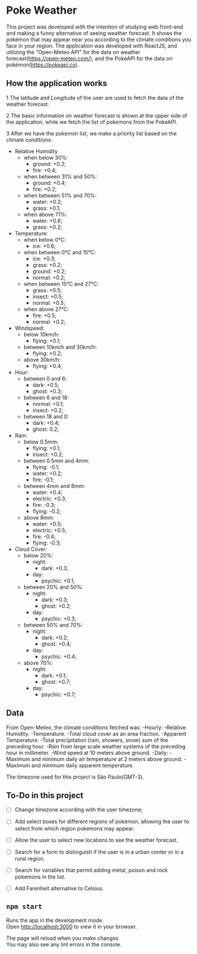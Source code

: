 # Poke Weather

This project was developed with the intention of studying web front-end and making a funny alternative of seeing weather forecast. It shows the pokémon that may appear near you according to the climate conditions you face in your region.
The application was developed with ReactJS, and utilizing the "Open-Meteo API" for the data on weather forecast(https://open-meteo.com/), and the PokéAPI for the data on pokémon(https://pokeapi.co).

## How the application works
 
1 The latitude and Longitude of the user are used to fetch the data of the weather forecast.

2 The basic information on weather forecast is shown at the upper side of the application, while we fetch the list of pokemons from the PokeAPI.

3 After we have the pokemon list, we make a priority list based on the climate conditions:

  * Relative Humidity
    * when below 30%:
      - ground: +0.2;
      - fire: +0.4;
    * when between 31% and 50%:
      - ground: +0.4;
      - fire: +0.2;
    * when between 51% and 70%:
      - water: +0.2;
      - grass: +0.1;
    * when above 71%:
      - water: +0.6;
      - grass: +0.2;
  * Temperature:
    * when below 0°C:
      - ice: +0.6;
    * when between 0°C and 15°C:
      - ice: +0.3;
      - grass: +0.2;
      - ground: +0.2;
      - normal: +0.2;
    * when between 15°C and 27°C:
      - grass: +0.5;
      - insect: +0.5;
      - normal: +0.5;
    * when above 27°C:
      - fire: +0.5;
      - normal: +0.2;
  * Windspeed:
    * below 10km/h:
      - flying: +0.1;
    * between 10km/h and 30km/h:
      - flying: +0.2;
    * above 30km/h:
      - flying: +0.4;
  * Hour:
    * between 0 and 6:
      - dark: +0.5;
      - ghost: +0.3;
    * between 6 and 18:
      - normal: +0.1;
      - insect: +0.2;
    * between 18 and 0:
      - dark: +0.4;
      - ghost: 0.2;
  * Rain:
    * below 0.5mm:
      - flying: +0.1;
      - insect: +0.2;
    * between 0.5mm and 4mm:
      - flying: -0.1;
      - water: +0.2;
      - fire: -0.1;
    * between 4mm and 8mm:
      - water: +0.4;
      - electric: +0.3;
      - fire: -0.3;
      - flying: -0.2;
    * above 8mm:
      - water: +0.5;
      - electric: +0.5;
      - fire: -0.4;
      - flying: -0.3;
  * Cloud Cover:
    * below 20%:
      * night:
        - dark: +0.3;
      * day:
        - psychic: +0.1;
    * between 20% and 50%:
      * night:
        - dark: +0.3;
        - ghost: +0.2;
      * day:
        - psychic: +0.3;
    * between 50% and 70%:
      * night:
        - dark: +0.2;
        - ghost: +0.4;
      * day:
        - psychic: +0.4;
    * above 70%:
      * night:
        - dark: +0.1;
        - ghost: +0.7;
      * day:
        - psychic: +0.7;

## Data

From Open-Meteo, the climate conditions fetched was:
  -Hourly:
    -Relative Humidity.
    -Temperature.
    -Total cloud cover as an area fraction.
    -Apparent Temperature.
    -Total precipitation (rain, showers, snow) sum of the preceding hour.
    -Rain from large scale weather systems of the preceding hour in millimeter.
    -Wind speed at 10 meters above ground.
  -Daily:
    -Maximum and minimum daily air temperature at 2 meters above ground.
    -Maximum and minimum daily apparent temperature.
    

    
The timezone used for this project is São Paulo(GMT-3).




## To-Do in this project

- [ ] Change timezone according with the user timezone;
- [ ] Add select boxes for different regions of pokémon, allowing the user to select from which region pokemons may appear.
- [ ] Allow the user to select new locations to see the weather forecast.
- [ ] Search for a form to distinguish if the user is in a urban center or in a rural region.
- [ ] Search for variables that permit adding metal, poison and rock pokemons in the list.
- [ ] Add Farenheit alternative to Celsius.



## `npm start`

Runs the app in the development mode.\
Open [http://localhost:3000](http://localhost:3000) to view it in your browser.

The page will reload when you make changes.\
You may also see any lint errors in the console.
